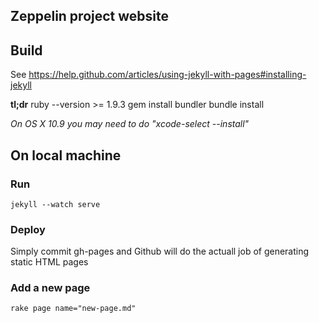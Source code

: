 ## Zeppelin project website


## Build
See https://help.github.com/articles/using-jekyll-with-pages#installing-jekyll

**tl;dr**
    ruby --version >= 1.9.3
    gem install bundler
    bundle install
    
*On OS X 10.9 you may need to do "xcode-select --install"*

## On local machine

### Run
    jekyll --watch serve

### Deploy
Simply commit gh-pages and Github will do the actuall job of generating static HTML pages

### Add a new page
    rake page name="new-page.md"
    
